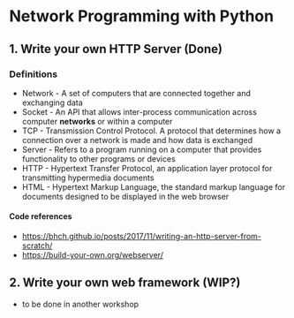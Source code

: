 # Network Programming with Python

## 1. Write your own HTTP Server (Done)
### Definitions
- Network - A set of computers that are connected together and exchanging data 
- Socket - An API that allows inter-process communication across computer **networks** or within a computer
- TCP - Transmission Control Protocol. A protocol that determines how a connection over a network is made and how data is exchanged 
- Server - Refers to a program running on a computer that provides functionality to other programs or devices
- HTTP - Hypertext Transfer Protocol, an application layer protocol for transmitting hypermedia documents
- HTML - Hypertext Markup Language, the standard markup language for documents designed to be displayed in the web browser


#### Code references
- https://bhch.github.io/posts/2017/11/writing-an-http-server-from-scratch/
- https://build-your-own.org/webserver/

## 2. Write your own web framework (WIP?)
- to be done in another workshop